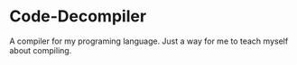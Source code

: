 # Code-Decompiler
A compiler for my programing language. 
Just a way for me to teach myself about compiling.
